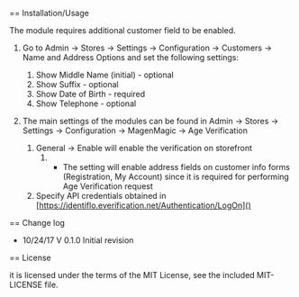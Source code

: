 == Installation/Usage

The module requires additional customer field to be enabled.
1. Go to Admin -> Stores -> Settings -> Configuration -> Customers -> Name and Address Options and set the following
settings:
    1. Show Middle Name (initial) - optional
    2. Show Suffix - optional
    3. Show Date of Birth - required
    4. Show Telephone - optional

2. The main settings of the modules can be found in
Admin -> Stores -> Settings -> Configuration -> MagenMagic -> Age Verification
    1. General -> Enable will enable the verification on storefront
        1. - The setting will enable address fields on customer info forms (Registration, My Account) since it is required
for performing Age Verification request
    2. Specify API credentials obtained in [https://identiflo.everification.net/Authentication/LogOn]()


== Change log
- 10/24/17  V 0.1.0 Initial revision


== License

it is licensed under the terms of the MIT License, see the included MIT-LICENSE file.